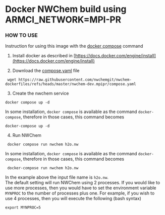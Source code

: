 Docker  NWChem build using ARMCI_NETWORK=MPI-PR
========================================


 
### HOW TO USE

Instruction for using this image with the [docker compose](https://docs.docker.com/compose) command

1. Install docker  as described in [https://docs.docker.com/engine/install](https://docs.docker.com/engine/install)

2. Download the [compose.yaml](https://raw.githubusercontent.com/nwchemgit/nwchem-dockerfiles/refs/heads/master/nwchem-dev.mpipr/compose.yaml) file
 
```
 wget https://raw.githubusercontent.com/nwchemgit/nwchem-dockerfiles/refs/heads/master/nwchem-dev.mpipr/compose.yaml
```

3. Create the nwchem service
``` 
docker compose up -d
```
In some installation, `docker compose` is available as the command `docker-compose`, therefore in those cases, this command becomes
``` 
docker-compose up -d
```

4. Run NWChem
 
``` 
 docker compose run nwchem h2o.nw
```
In some installation, `docker compose` is available as the command `docker-compose`, therefore in those cases, this command becomes
``` 
 docker-compose run nwchem h2o.nw
```


In the example above the input file name is `h2o.nw`.   
The default setting will run NWChem using 2 processes.
If you would like to use more processes,
then you would have to set the environment variable `MYNPROC` to the number of processes plus one.
For example, if you wish to use 4 processes, then you will execute the following (bash syntax)
```
export MYNPROC=5
```
